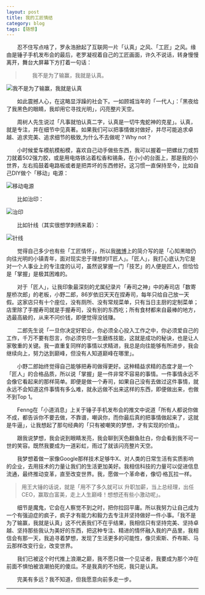 ```yaml
---
layout: post  
title: 我的工匠情结  
category: blog  
tags: [随想]  
---
```

&emsp;&emsp;忍不住写点啥了，罗永浩掀起了互联网一片「认真」之风、「工匠」之风。缘由是锤子手机发布会的最后，老罗凝视着自己的工匠画面，许久不说话，转身慢慢离开，舞台大屏幕下方打着一句话：  

>&emsp;&emsp;我不是为了输赢，我就是认真。

![我不是为了输赢，我就是认真](https://www.vivlong.com/wp-content/uploads/2019/06/2014-05-27-%E6%88%91%E4%B8%8D%E6%98%AF%E4%B8%BA%E4%BA%86%E8%BE%93%E8%B5%A2%E6%88%91%E5%8F%AA%E6%98%AF%E8%AE%A4%E7%9C%9F.jpg)  

&emsp;&emsp;如此震撼人心，在这略显浮躁的社会下。一如顾城当年的「一代人」：「黑夜给了我黑色的眼睛，我却用它寻找光明」，闪亮整片天空。

&emsp;&emsp;周树人先生说过「凡事就怕认真二字，认真是一切牛鬼蛇神的克星」。认真，就是专注，并在细节中见真著。如果我们可以把事情做对做好，并尽可能追求卓越、追求完美、追求细节的极致,为什么不去做呢？Why not？ 
 
&emsp;&emsp;小时候爱车模航模船模，喜欢自己动手做些东西，我可以握着一把螺丝刀或剪刀就着502强力胶，或是用电烙铁沾着松香和锡条，在小小的台面上，那是我的小世界，左右捣鼓着电路板或者是把弄坏的东西修好。这习惯一直保持至今，比如自己DIY做个「移动」电源：  

![移动电源](https://www.vivlong.com/wp-content/uploads/2019/06/2014-05-27-%E7%A7%BB%E5%8A%A8%E7%94%B5%E6%BA%90.jpg)  

&emsp;&emsp;比如治印：  

![治印](https://www.vivlong.com/wp-content/uploads/2019/06/2014-05-27-%E6%B2%BB%E5%8D%B0.jpg)  

&emsp;&emsp;比如针线（其实很想学刺绣来着）：  

![针线](https://www.vivlong.com/wp-content/uploads/2019/06/2014-05-27-%E9%A6%99%E5%9B%8A.jpg)  

&emsp;&emsp;觉得自己多少也有些「工匠情怀」，所以我[微博](weibo.com/flyintech)上的简介写的是「心知黑暗仍向往光明的小镇青年，面对现实忠于理想的IT匠人」。「匠人」，我打心底认为它是对一个人事业上的专注度的认可，虽然说掌握一门「技艺」的人便是匠人，但恰恰是「掌握」是极其困难的。  

&emsp;&emsp;对于「匠人」，让我印象最深刻的尤属纪录片「寿司之神」中的寿司店「数寄屋桥次郎」的老板，小野二郎，86岁依旧天天在捏寿司，每年只给自己放一天假。这家店只有十个座位，没有厕所、没有常规菜单，只有当日主厨的定制菜单；店里除了手握寿司就是手握寿司，没有别的东西吃；所有食材都来自最棒的地方，选最高級的，从来不问价钱，即便觉得没钱赚。

&emsp;&emsp;二郎先生说「一旦你决定好职业，你必须全心投入工作之中，你必须爱自己的工作，千万不要有怨言，你必须穷尽一生磨练技能，这就是成功的秘诀，也是让人家敬重的关键。我一直重复同样的事情以求精进，我总是向往能够有所进步，我会继续向上，努力达到巅峰，但没有人知道巅峰在哪里」。  

&emsp;&emsp;小野二郎始终觉得自己能够把寿司做得更好。这种精益求精的态度才是一个「匠人」的合格品质，所以说「掌握」是一件非常不容易的事情。一件事情永远不会像它看起来的那样简单。即便是做一个寿司，如果自己没有去做过这件事情，就永远不会知道这件事情有多么难，就永远做不出来这样的东西，即便做出来，也做不到Top 1。  

&emsp;&emsp;Fenng在「小道消息」上关于锤子手机发布会的推文中说道「所有人都说你做不成，都告诉你不要去做，不靠谱，嘲讽你，而你最后真的把事情做起来了，这就是牛逼」，让我想起了那句经典的「只有被嘲笑的梦想，才有实现的价值」。  

&emsp;&emsp;跟我说梦想，我会说到眼睛发亮，我会聊到天色翻鱼肚白，你会看到我不可一世的笑容。既然我要成为一道彩虹，雨过了就该闪亮整片天空。  

&emsp;&emsp;我梦想着做一家像Google那样技术足够牛X、对人类的日常生活有实质影响的企业，去用技术的力量让我们的生活更加美好。我相信科技的力量可以促进信息流通，最终推动变革，直至改变世界。我，愿做一个革命者，像切·格瓦拉一样。  
  
> 用王大锤的话说，就是「用不了多久就可以 升职加薪，当上总经理，出任CEO，赢取白富美，走上人生巅峰！想想还有些小激动呢」。   

&emsp;&emsp;细节是魔鬼，它会在人察觉不到之时，把你拉回平庸。所以我努力让自己成为一个有强迫症的疯子，疯子才有能力和毅力去专注并坚持做好一件小事。「我不是为了输赢，我就是认真」这不代表我们不在乎结果，我相信只有坚持完美、坚持卓越、坚持那些我认为美好的东西，把这种专注、精进的情怀融入我的产品里，我相信会有那一天，我追寻着梦想，发现了生活更多的可能性，像贝索斯、乔布斯、马云那样改变行业，改变世界。  

&emsp;&emsp;我们已被这个时代推上浪潮之巅，我不愿只做一个见证者，我要成为那个冲在前面不惧怕被浪潮拍死的傻瓜。不是我真的不怕死，我只是认真。  

&emsp;&emsp;完美有多远？我不知道，但我愿意向前多走一步。  

- - -